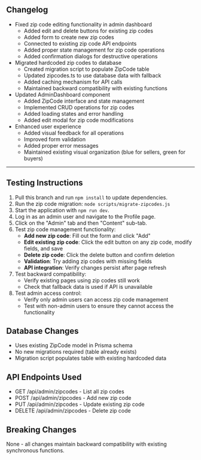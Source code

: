 ## Changelog

- Fixed zip code editing functionality in admin dashboard
  - Added edit and delete buttons for existing zip codes
  - Added form to create new zip codes
  - Connected to existing zip code API endpoints
  - Added proper state management for zip code operations
  - Added confirmation dialogs for destructive operations
- Migrated hardcoded zip codes to database
  - Created migration script to populate ZipCode table
  - Updated zipcodes.ts to use database data with fallback
  - Added caching mechanism for API calls
  - Maintained backward compatibility with existing functions
- Updated AdminDashboard component
  - Added ZipCode interface and state management
  - Implemented CRUD operations for zip codes
  - Added loading states and error handling
  - Added edit modal for zip code modifications
- Enhanced user experience
  - Added visual feedback for all operations
  - Improved form validation
  - Added proper error messages
  - Maintained existing visual organization (blue for sellers, green for buyers)

---

## Testing Instructions

1. Pull this branch and run `npm install` to update dependencies.
2. Run the zip code migration: `node scripts/migrate-zipcodes.js`
3. Start the application with `npm run dev`.
4. Log in as an admin user and navigate to the Profile page.
5. Click on the "Admin" tab and then "Content" sub-tab.
6. Test zip code management functionality:
   - **Add new zip code**: Fill out the form and click "Add"
   - **Edit existing zip code**: Click the edit button on any zip code, modify fields, and save
   - **Delete zip code**: Click the delete button and confirm deletion
   - **Validation**: Try adding zip codes with missing fields
   - **API integration**: Verify changes persist after page refresh
7. Test backward compatibility:
   - Verify existing pages using zip codes still work
   - Check that fallback data is used if API is unavailable
8. Test admin access control:
   - Verify only admin users can access zip code management
   - Test with non-admin users to ensure they cannot access the functionality

## Database Changes

- Uses existing ZipCode model in Prisma schema
- No new migrations required (table already exists)
- Migration script populates table with existing hardcoded data

## API Endpoints Used

- GET /api/admin/zipcodes - List all zip codes
- POST /api/admin/zipcodes - Add new zip code
- PUT /api/admin/zipcodes - Update existing zip code
- DELETE /api/admin/zipcodes - Delete zip code

## Breaking Changes

None - all changes maintain backward compatibility with existing synchronous functions. 